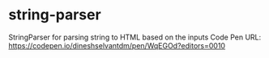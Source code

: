 # string-parser
StringParser for parsing string to HTML based on the inputs
Code Pen URL: https://codepen.io/dineshselvantdm/pen/WqEGOd?editors=0010
